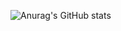 ![Anurag's GitHub stats](https://github-readme-stats.vercel.app/api?username=evanvoodoo&show_icons=true&theme=radical&border_radius=18&bg_color=1b1b1b&text_color=9594c0&title_color=d5e6cb&icon_color=564295&border_color=d5e6cb)

<!--
**EvanVoodoo/evanvoodoo** is a ✨ _special_ ✨ repository because its `README.md` (this file) appears on your GitHub profile.

Here are some ideas to get you started:

- 🔭 I’m currently working on ...
- 🌱 I’m currently learning ...
- 👯 I’m looking to collaborate on ...
- 🤔 I’m looking for help with ...
- 💬 Ask me about ...
- 📫 How to reach me: ...
- 😄 Pronouns: ...
- ⚡ Fun fact: ...
-->
